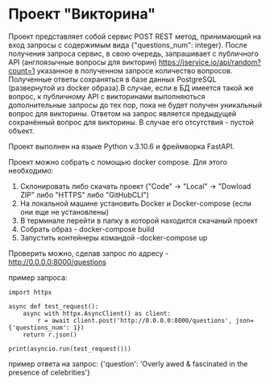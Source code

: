 # Проект "Викторина"
Проект представляет собой сервис POST REST метод, принимающий на вход запросы с содержимым вида {"questions_num": integer}. После получения запроса сервис, в свою очередь, запрашивает с публичного API (англоязычные вопросы для викторин) https://jservice.io/api/random?count=1 указанное в полученном запросе количество вопросов. Полученные ответы сохраняться в базе данных PostgreSQL (развернутой из docker образа).В случае, если в БД имеется такой же вопрос, к публичному API с викторинами  выполняються дополнительные запросы до тех пор, пока не будет получен уникальный вопрос для викторины. Ответом на запрос  является предыдущей сохранённый вопрос для викторины. В случае его отсутствия - пустой объект.

Проект выполнен на языке Python v.3.10.6 и фреймворка FastAPI.

Проект можно собрать с помощью docker compose. 
Для этого необходимо:
1. Склонировать либо скачать проект ("Code" -> "Local" -> "Dowload ZIP" либо  "HTTPS" либо "GitHubCLI")
2. На локальной машине установить Docker и Docker-compose (если они еще не установлены)
3. В терминале перейти в папку в которой находится скачаный проект
4. Собрать образ - docker-compose build
5. Запустить контейнеры командой -docker-compose up

Проверить можно, сделав запрос по адресу - http://0.0.0.0:8000/questions

пример запроса:

```import asyncio
import httpx

async def test_request():
    async with httpx.AsyncClient() as client:
        r = await client.post('http://0.0.0.0:8000/questions', json={'questions_num': 1})
    return r.json()

print(asyncio.run(test_request()))
```

пример ответа на запрос: {'question': 'Overly awed & fascinated in the presence of celebrities'}


